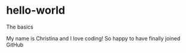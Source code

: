 # hello-world
The basics

My name is Christina and I love coding!
So happy to have finally joined GitHub

